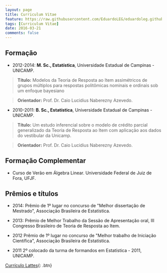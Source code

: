 ```yaml
---
layout: page
title: Curriculum Vitae
feature: https://raw.githubusercontent.com/EduardoLEG/eduardoleg.github.io/master/assets/img/algorithm.png
tags: [Curriculum Vitae]
date: 2016-03-21
comments: false
---
```



## Formação

* 2012-2014: **M. Sc., Estatística**, Universidade Estadual de Campinas - UNICAMP.

> **Título:** Modelos da Teoria de Resposta ao Item assimétricos de grupos múltiplos para respostas politômicas nominais e ordinais sob um enfoque bayesiano

> **Orientador:** Prof. Dr. Caio Lucidius Naberezny Azevedo.

* 2010-2011: **B. Sc., Estatística**, Universidade Estadual de Campinas - UNICAMP.

> **Título:** Um estudo inferencial sobre o modelo de crédito parcial generalizado da Teoria de Resposta ao Item com aplicação aos dados do vestibular da Unicamp.

> **Orientador:** Prof. Dr. Caio Lucidius Naberezny Azevedo.

## Formação Complementar

* Curso de Verão em Álgebra Linear. Universidade Federal de Juiz de Fora, UFJF.

## Prêmios e títulos

* 2014: Prêmio de 1º lugar no concurso de "Melhor dissertação de Mestrado", Associação Brasileira de Estatística. 

* 2013: Prêmio de Melhor Trabalho da Sessão de Apresentação oral, III Congresso Brasileiro de Teoria de Resposta ao Item. 

* 2012 Prêmio de 1º lugar no concurso de "Melhor trabalho de Iniciação Científica", Associação Brasileira de Estatística. 

* 2011 2º colocado da turma de formandos em Estatística - 2011, UNICAMP. 

[Currículo Lattes](http://lattes.cnpq.br/6295059687055801){: .btn}
